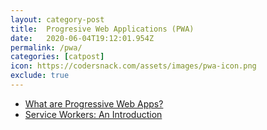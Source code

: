 ```yaml
---
layout: category-post
title:  Progresive Web Applications (PWA)
date:   2020-06-04T19:12:01.954Z
permalink: /pwa/
categories: [catpost]
icon: https://codersnack.com/assets/images/pwa-icon.png
exclude: true
---
```

 * [What are Progressive Web Apps?](https://codersnack.com/pwa-what-are/) 
 * [Service Workers: An Introduction](https://codersnack.com/pwa-service-workers-introduction/) 

